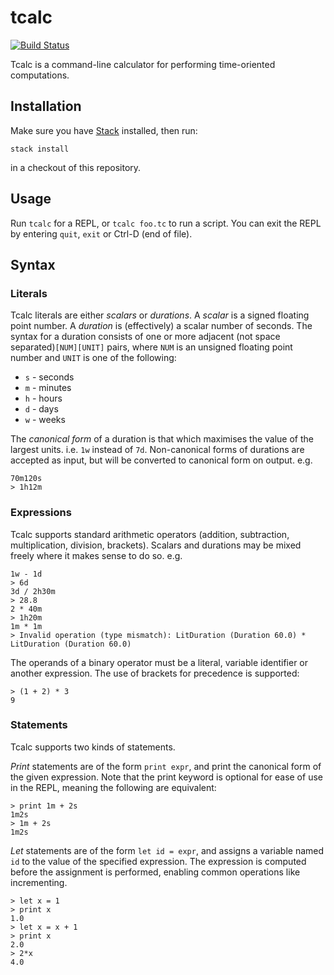 # tcalc
[![Build Status](https://travis-ci.org/rdnetto/tcalc.svg?branch=master)](https://travis-ci.org/rdnetto/tcalc)

Tcalc is a command-line calculator for performing time-oriented computations.

## Installation
Make sure you have [Stack](https://docs.haskellstack.org/en/stable/README/#how-to-install) installed, then run:

    stack install

in a checkout of this repository.

## Usage
Run `tcalc` for a REPL, or `tcalc foo.tc` to run a script.
You can exit the REPL by entering `quit`, `exit` or Ctrl-D (end of file).

## Syntax
### Literals
Tcalc literals are either *scalars* or *durations*. A *scalar* is a signed floating point number. A *duration* is (effectively) a scalar number of seconds. The syntax for a duration consists of one or more adjacent (not space separated)`[NUM][UNIT]` pairs, where `NUM` is an unsigned floating point number and `UNIT` is one of the following:

* `s` - seconds
* `m` - minutes
* `h` - hours
* `d` - days
* `w` - weeks

The *canonical form* of a duration is that which maximises the value of the largest units. i.e. `1w` instead of `7d`. Non-canonical forms of durations are accepted as input, but will be converted to canonical form on output. e.g.

```
70m120s
> 1h12m
```

### Expressions
Tcalc supports standard arithmetic operators (addition, subtraction, multiplication, division, brackets).
Scalars and durations may be mixed freely where it makes sense to do so. e.g.

```
1w - 1d
> 6d
3d / 2h30m
> 28.8
2 * 40m
> 1h20m
1m * 1m
> Invalid operation (type mismatch): LitDuration (Duration 60.0) * LitDuration (Duration 60.0)
```

The operands of a binary operator must be a literal, variable identifier or another expression. The use of brackets for precedence is supported:

```
> (1 + 2) * 3
9
```

### Statements
Tcalc supports two kinds of statements.

*Print* statements are of the form `print expr`, and print the canonical form of the given expression. Note that the print keyword is optional for ease of use in the REPL, meaning the following are equivalent:

```
> print 1m + 2s
1m2s
> 1m + 2s
1m2s
```

*Let* statements are of the form `let id = expr`, and assigns a variable named `id` to the value of the specified expression. The expression is computed before the assignment is performed, enabling common operations like incrementing.

```
> let x = 1
> print x
1.0
> let x = x + 1
> print x
2.0
> 2*x
4.0
```
